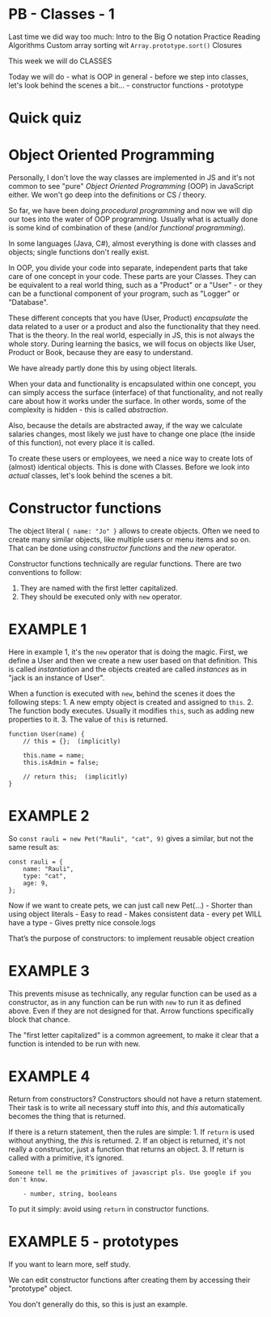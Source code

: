 # PB - Classes - 1

Last time we did way too much:
    Intro to the Big O notation
    Practice Reading Algorithms
    Custom array sorting wit `Array.prototype.sort()`
    Closures

This week we will do
    CLASSES

Today we will do
    - what is OOP in general 
    - before we step into classes, let's look behind the scenes a bit...
        - constructor functions
        - prototype

# Quick quiz

# Object Oriented Programming

Personally, I don't love the way classes are implemented in JS and it's not common to see "pure" *Object Oriented Programming* (OOP) in JavaScript either. We won't go deep into the definitions or CS / theory.

So far, we have been doing *procedural programming* and now we will dip our toes into the water of OOP programming. Usually what is actually done is some kind of combination of these (and/or _functional programming_).

In some languages (Java, C#), almost everything is done with classes and objects; single functions don't really exist.

In OOP, you divide your code into separate, independent parts that take care of one concept in your code. These parts are your Classes. They can be equivalent to a real world thing, such as a "Product" or a "User" - or they can be a functional component of your program, such as "Logger" or "Database".

These different concepts that you have (User, Product) *encapsulate* the data related to a user or a product and also the functionality that they need. That is the theory. In the real world, especially in JS, this is not always the whole story. During learning the basics, we will focus on objects like User, Product or Book, because they are easy to understand.

We have already partly done this by using object literals.

When your data and functionality is encapsulated within one concept, you can simply access the surface (interface) of that functionality, and not really care about how it works under the surface. In other words, some of the complexity is hidden - this is called *abstraction*.

Also, because the details are abstracted away, if the way we calculate salaries changes, most likely we just have to change one place (the inside of this function), not every place it is called.

To create these users or employees, we need a nice way to create lots of (almost) identical objects. This is done with Classes. Before we look into *actual* classes, let's look behind the scenes a bit.

# Constructor functions

The object literal `{ name: "Jo" }` allows to create objects. Often we need to create many similar objects, like multiple users or menu items and so on. That can be done using *constructor functions* and the *new* operator.

Constructor functions technically are regular functions. There are two conventions to follow: 

1. They are named with the first letter capitalized.
2. They should be executed only with `new` operator.

# EXAMPLE 1

Here in example 1, it's the `new` operator that is doing the magic. First, we define a User and then we create a new user based on that definition. This is called *instantiation* and the objects created are called *instances* as in "jack is an instance of User".

When a function is executed with `new`, behind the scenes it does the following steps:
    1. A new empty object is created and assigned to `this`.
    2. The function body executes. 
        Usually it modifies `this`, such as adding new properties to it.
    3. The value of `this` is returned.

    function User(name) {
        // this = {};  (implicitly)

        this.name = name;
        this.isAdmin = false;

        // return this;  (implicitly)
    }

# EXAMPLE 2

So `const rauli = new Pet("Rauli", "cat", 9)` gives a similar, but not the same result as:

    const rauli = {
        name: "Rauli",
        type: "cat",
        age: 9,
    };

Now if we want to create pets, we can just call new Pet(...) 
    - Shorter than using object literals
    - Easy to read
    - Makes consistent data - every pet WILL have a type
    - Gives pretty nice console.logs

That’s the purpose of constructors: to implement reusable object creation


# EXAMPLE 3

This prevents misuse as technically, any regular function can be used as a constructor, as in any function can be run with `new` to run it as defined above. Even if they are not designed for that. Arrow functions specifically block that chance.

The "first letter capitalized" is a common agreement, to make it clear that a function is intended to be run with new.

# EXAMPLE 4

Return from constructors? Constructors should not have a return statement. Their task is to write all necessary stuff into *this*, and *this* automatically becomes the thing that is returned.

If there is a return statement, then the rules are simple:
    1. If `return` is used without anything, the *this* is returned.
    2. If an object is returned, it's not really a constructor, just a function that returns an object.
    3. If return is called with a primitive, it’s ignored.

    Someone tell me the primitives of javascript pls. Use google if you don't know.

        - number, string, booleans

To put it simply: avoid using `return` in constructor functions.

# EXAMPLE 5 - prototypes

If you want to learn more, self study.

We can edit constructor functions after creating them by accessing their "prototype" object.

You don't generally do this, so this is just an example.

